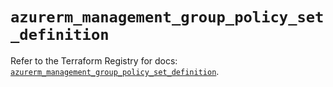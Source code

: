 # `azurerm_management_group_policy_set_definition`

Refer to the Terraform Registry for docs: [`azurerm_management_group_policy_set_definition`](https://registry.terraform.io/providers/hashicorp/azurerm/4.37.0/docs/resources/management_group_policy_set_definition).

